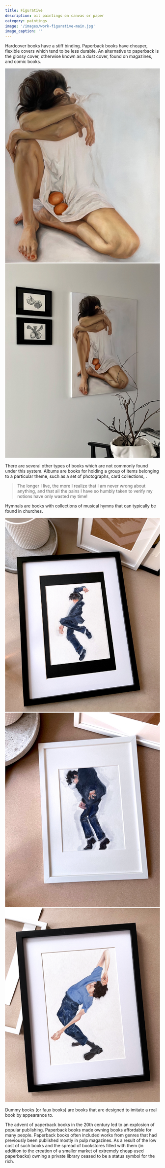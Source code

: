 ```yaml
---
title: Figurative
description: oil paintings on canvas or paper
category: paintings
image: '/images/work-figurative-main.jpg'
image_caption: ''
---
```


Hardcover books have a stiff binding. Paperback books have cheaper, flexible covers which tend to be less durable. An alternative to paperback is the glossy cover, otherwise known as a dust cover, found on magazines, and comic books. 

<div class="gallery-box">
  <div class="gallery">
    <img src="/images/work-eggs.jpg" loading="lazy" alt="Project">
    <img src="/images/work-eggs-2.jpg" loading="lazy" alt="Project">
  </div>
  </div>

There are several other types of books which are not commonly found under this system. Albums are books for holding a group of items belonging to a particular theme, such as a set of photographs, card collections, .

> The longer I live, the more I realize that I am never wrong about anything, and that all the pains I have so humbly taken to verify my notions have only wasted my time!

Hymnals are books with collections of musical hymns that can typically be found in churches. 

<div class="gallery-box">
  <div class="gallery">
    <img src="/images/work-dance-1.jpg" loading="lazy" alt="Project">
    <img src="/images/work-dance-2.jpg" loading="lazy" alt="Project">
    <img src="/images/work-dance-3.jpg" loading="lazy" alt="Project">
</div>
</div>


Dummy books (or faux books) are books that are designed to imitate a real book by appearance to.

The advent of paperback books in the 20th century led to an explosion of popular publishing. Paperback books made owning books affordable for many people. Paperback books often included works from genres that had previously been published mostly in pulp magazines. As a result of the low cost of such books and the spread of bookstores filled with them (in addition to the creation of a smaller market of extremely cheap used paperbacks) owning a private library ceased to be a status symbol for the rich.